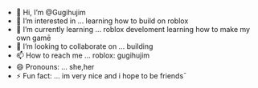 - 👋 Hi, I’m @Gugihujim
- 👀 I’m interested in ... learning how to build on roblox
- 🌱 I’m currently learning ... roblox develoment learning how to make my own gamē
- 💞️ I’m looking to collaborate on ... building
- 📫 How to reach me ... roblox: gugihujim
- 😄 Pronouns: ... she,her
- ⚡ Fun fact: ... im very nice and i hope to be friends¯

<!---
Gugihujim/Gugihujim is a ✨ special ✨ repository because its `README.md` (this file) appears on your GitHub profile.
You can click the Preview link to take a look at your changes.
--->
